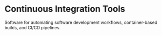 # Continuous Integration Tools

Software for automating software development workflows, container-based builds, and CI/CD pipelines.
